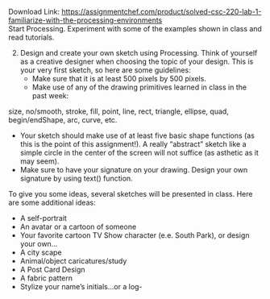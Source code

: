 Download Link: https://assignmentchef.com/product/solved-csc-220-lab-1-familiarize-with-the-processing-environments
<br>
Start Processing. Experiment with some of the examples shown in class and read tutorials.

<ol start="2">

 <li>Design and create your own sketch using Processing. Think of yourself as a creative designer when choosing the topic of your design. This is your very first sketch, so here are some guidelines:

  <ul>

   <li>Make sure that it is at least 500 pixels by 500 pixels.</li>

   <li>Make use of any of the drawing primitives learned in class in the past week:</li>

  </ul></li>

</ol>

size, no/smooth, stroke, fill, point, line, rect, triangle, ellipse, quad, begin/endShape, arc, curve, etc.

<ul>

 <li>Your sketch should make use of at least five basic shape functions (as this is the point of this assignment!). A really “abstract” sketch like a simple circle in the center of the screen will not suffice (as asthetic as it may seem).</li>

 <li>Make sure to have your signature on your drawing. Design your own signature by using text() function.</li>

</ul>

To give you some ideas, several sketches will be presented in class. Here are some additional ideas:

<ul>

 <li>A self-portrait</li>

 <li>An avatar or a cartoon of someone</li>

 <li>Your favorite cartoon TV Show character (e.e. South Park), or design your own…</li>

 <li>A city scape</li>

 <li>Animal/object caricatures/study</li>

 <li>A Post Card Design</li>

 <li>A fabric pattern</li>

 <li>Stylize your name’s initials…or a log-</li>

</ul>











